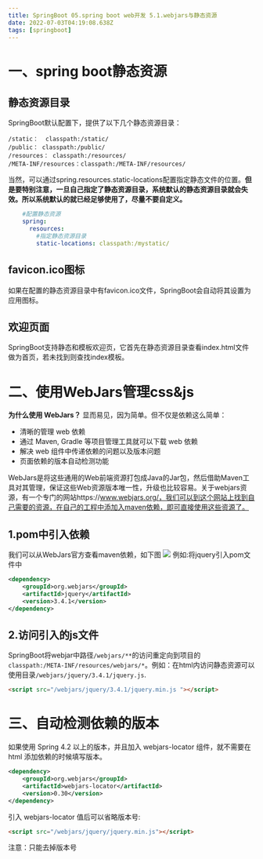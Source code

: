 ```yaml
---
title: SpringBoot 05.spring boot web开发 5.1.webjars与静态资源
date: 2022-07-03T04:19:08.638Z
tags: [springboot]
---
```

# 一、spring boot静态资源

## 静态资源目录

SpringBoot默认配置下，提供了以下几个静态资源目录：

```
/static：  classpath:/static/
/public： classpath:/public/
/resources： classpath:/resources/
/META-INF/resources：classpath:/META-INF/resources/
```

当然，可以通过spring.resources.static-locations配置指定静态文件的位置。**但是要特别注意，一旦自己指定了静态资源目录，系统默认的静态资源目录就会失效。所以系统默认的就已经足够使用了，尽量不要自定义。**

```yaml
    #配置静态资源
    spring:
      resources:
        #指定静态资源目录
        static-locations: classpath:/mystatic/
```

## favicon.ico图标

如果在配置的静态资源目录中有favicon.ico文件，SpringBoot会自动将其设置为应用图标。

## 欢迎页面

SpringBoot支持静态和模板欢迎页，它首先在静态资源目录查看index.html文件做为首页，若未找到则查找index模板。

# 二、使用WebJars管理css&js

**为什么使用 WebJars？**
显而易见，因为简单。但不仅是依赖这么简单：

- 清晰的管理 web 依赖
- 通过 Maven, Gradle 等项目管理工具就可以下载 web 依赖
- 解决 web 组件中传递依赖的问题以及版本问题
- 页面依赖的版本自动检测功能

WebJars是将这些通用的Web前端资源打包成Java的Jar包，然后借助Maven工具对其管理，保证这些Web资源版本唯一性，升级也比较容易。关于webjars资源，有一个专门的网站https://www.webjars.org/，我们可以到这个网站上找到自己需要的资源，在自己的工程中添加入maven依赖，即可直接使用这些资源了。

## 1.pom中引入依赖

我们可以从WebJars官方查看maven依赖，如下图
![](https://cdn.jsdelivr.net/gh/krislinzhao/IMGcloud/img/20200425143510.png)
例如:将jquery引入pom文件中

```xml
<dependency>
    <groupId>org.webjars</groupId>
    <artifactId>jquery</artifactId>
    <version>3.4.1</version>
</dependency>
```

## 2.访问引入的js文件

SpringBoot将webjar中路径`/webjars/**`的访问重定向到项目的`classpath:/META-INF/resources/webjars/*`。例如：在html内访问静态资源可以使用目录`/webjars/jquery/3.4.1/jquery.js`.

```html
<script src="/webjars/jquery/3.4.1/jquery.min.js "></script>
```

# 三、自动检测依赖的版本

如果使用 Spring 4.2 以上的版本，并且加入 webjars-locator 组件，就不需要在 html 添加依赖的时候填写版本。

```xml
<dependency>
    <groupId>org.webjars</groupId>
    <artifactId>webjars-locator</artifactId>
    <version>0.30</version>
</dependency>
```

引入 webjars-locator 值后可以省略版本号:

```html
<script src="/webjars/jquery/jquery.min.js"></script>
```

注意：只能去掉版本号